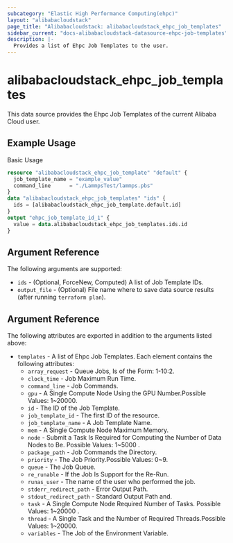 ```yaml
---
subcategory: "Elastic High Performance Computing(ehpc)"
layout: "alibabacloudstack"
page_title: "Alibabacloudstack: alibabacloudstack_ehpc_job_templates"
sidebar_current: "docs-alibabacloudstack-datasource-ehpc-job-templates"
description: |-
  Provides a list of Ehpc Job Templates to the user.
---
```


# alibabacloudstack\_ehpc\_job\_templates

This data source provides the Ehpc Job Templates of the current Alibaba Cloud user.



## Example Usage

Basic Usage

```terraform
resource "alibabacloudstack_ehpc_job_template" "default" {
  job_template_name = "example_value"
  command_line      = "./LammpsTest/lammps.pbs"
}
data "alibabacloudstack_ehpc_job_templates" "ids" {
  ids = [alibabacloudstack_ehpc_job_template.default.id]
}
output "ehpc_job_template_id_1" {
  value = data.alibabacloudstack_ehpc_job_templates.ids.id
}


```

## Argument Reference

The following arguments are supported:

* `ids` - (Optional, ForceNew, Computed)  A list of Job Template IDs.
* `output_file` - (Optional) File name where to save data source results (after running `terraform plan`).

## Argument Reference

The following attributes are exported in addition to the arguments listed above:

* `templates` - A list of Ehpc Job Templates. Each element contains the following attributes:
  * `array_request` - Queue Jobs, Is of the Form: 1-10:2.
  * `clock_time` - Job Maximum Run Time.
  * `command_line` - Job Commands.
  * `gpu` - A Single Compute Node Using the GPU Number.Possible Values: 1~20000.
  * `id` - The ID of the Job Template.
  * `job_template_id` - The first ID of the resource.
  *  `job_template_name` - A Job Template Name.
  * `mem` - A Single Compute Node Maximum Memory.
  * `node` - Submit a Task Is Required for Computing the Number of Data Nodes to Be. Possible Values: 1~5000 .
  * `package_path` - Job Commands the Directory.
  * `priority` - The Job Priority.Possible Values: 0~9.
  * `queue` - The Job Queue.
  * `re_runable` - If the Job Is Support for the Re-Run.
  * `runas_user` - The name of the user who performed the job.
  * `stderr_redirect_path` - Error Output Path.
  * `stdout_redirect_path` - Standard Output Path and.
  * `task` - A Single Compute Node Required Number of Tasks. Possible Values: 1~20000 .
  * `thread` - A Single Task and the Number of Required Threads.Possible Values: 1~20000.
  * `variables` - The Job of the Environment Variable.
